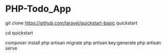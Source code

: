 # PHP-Todo_App
git clone https://github.com/laravel/quickstart-basic quickstart

cd quickstart

composer install
php artisan migrate
php artisan key:generate
php artisan serve
